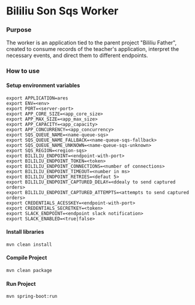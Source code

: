 # Bililiu Son Sqs Worker


### Purpose


The worker is an application tied to the parent project "Bililiu Father", created to consume records of the teacher's application, interpret the necessary events, and direct them to different endpoints.

### How to use

#### Setup environment variables

```
export APPLICATION=ares
export ENV=<env>
export PORT=<server-port>
export APP_CORE_SIZE=<app_core_size>
export APP_MAX_SIZE=<app_max_size>
export APP_CAPACITY=<app_capacity>
export APP_CONCURRENCY=<app_concurrency>
export SQS_QUEUE_NAME=<name-queue-sqs>
export SQS_QUEUE_NAME_FALLBACK=<name-queue-sqs-fallback>
export SQS_QUEUE_NAME_UNKNOWN=<name-queue-sqs-unknown>
export SQS_REGION=<region-sqs>
export BILILIU_ENDPOINT=<endpoint-with-port>
export BILILIU_ENDPOINT_TOKEN=<token>
export BILILIU_ENDPOINT_CONNECTIONS=<number of connections>
export BILILIU_ENDPOINT_TIMEOUT=<number in ms>
export BILILIU_ENDPOINT_RETRIES=<defaut 5>
export BILILIU_ENDPOINT_CAPTURED_DELAY=<ddealy to send captured orders>
export BILILIU_ENDPOINT_CAPTURED_ATTEMPTS=<attempts to send captured orders>
export CREDENTIALS_ACESSKEY=<endpoint-with-port>
export CREDENTIALS_SECRETKEY=<token>
export SLACK_ENDPOINT=<endpoint slack notification>
export SLACK_ENABLED=<true|false>
```

#### Install libraries

```
mvn clean install
```

#### Compile Project

```
mvn clean package
```

#### Run Project

```
mvn spring-boot:run
```
